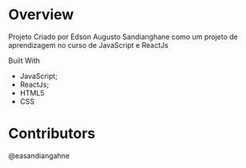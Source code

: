# Overview
Projeto Criado por Edson Augusto Sandianghane como um projeto de aprendizagem no curso de JavaScript e ReactJs

Built With
- JavaScript;
- ReactJs;
- HTML5
- CSS
# Contributors
@easandiangahne

